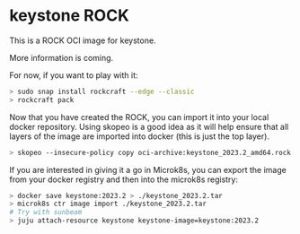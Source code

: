 # keystone ROCK

This is a ROCK OCI image for keystone.

More information is coming.

For now, if you want to play with it:

```bash
> sudo snap install rockcraft --edge --classic
> rockcraft pack
```

Now that you have created the ROCK, you can import it into
your local docker repository. Using skopeo is a good idea as
it will help ensure that all layers of the image are imported
into docker (this is just the top layer).

```bash
> skopeo --insecure-policy copy oci-archive:keystone_2023.2_amd64.rock docker-daemon:keystone:2023.2
```

If you are interested in giving it a go in Microk8s, you can
export the image from your docker registry and then into the
microk8s registry:

```bash
> docker save keystone:2023.2 > ./keystone_2023.2.tar
> microk8s ctr image import ./keystone_2023.2.tar
# Try with sunbeam
> juju attach-resource keystone keystone-image=keystone:2023.2
```
